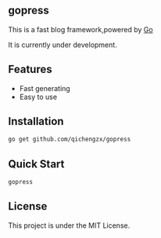 gopress
----

This is a fast blog framework,powered by [Go](https://golang.org)

It is currently under development.

## Features

- Fast generating
- Easy to use

## Installation

```bash
go get github.com/qichengzx/gopress
```

## Quick Start

```bash
gopress
```

## License

This project is under the MIT License.
